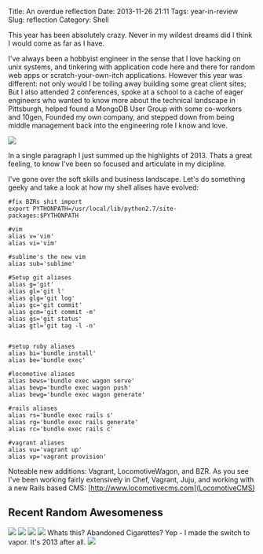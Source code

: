 Title: An overdue reflection
Date: 2013-11-26 21:11
Tags: year-in-review
Slug: reflection
Category: Shell

This year has been absolutely crazy. Never in my wildest dreams did I think I would come as far as I have.

I've always been a hobbyist engineer in the sense that I love hacking on unix systems, and tinkering with application code here and there for random web apps or scratch-your-own-itch applications. However this year was different: not only would I be toiling away building some great client sites; But I also attended 2 conferences, spoke at a school to a cache of eager engineers who wanted to know more about the technical landscape in Pittsburgh, helped found a MongoDB User Group with some co-workers and 10gen, Founded my own company, and stepped down from being middle management back into the engineering role I know and love.


![](/images/2013/Nov/IMG_0001.jpg)

In a single paragraph I just summed up the highlights of 2013.  Thats a great feeling, to know I've been so focused and articulate in my dicipline.

I've gone over the soft skills and business landscape. Let's do something geeky and take a look at how my shell alises have evolved:

    #fix BZRs shit import
    export PYTHONPATH=/usr/local/lib/python2.7/site-	packages:$PYTHONPATH

    #vim
    alias v='vim'
    alias vi='vim'

    #sublime's the new vim
    alias sub='sublime'

    #Setup git aliases
    alias g='git'
    alias gl='git l'
    alias glg='git log'
    alias gc='git commit'
    alias gcm='git commit -m'
    alias gs='git status'
    alias gtl='git tag -l -n'


    #setup ruby aliases
    alias bi='bundle install'
    alias be='bundle exec'

    #locomotive aliases
    alias bews='bundle exec wagon serve'
    alias bewp='bundle exec wagon push'
    alias bewg='bundle exec wagon generate'

    #rails aliases
    alias rs='bundle exec rails s'
    alias rg='bundle exec rails generate'
    alias rc='bundle exec rails c'

    #vagrant aliases
    alias vu='vagrant up'
    alias vp='vagrant provision'

Noteable new additions: Vagrant, LocomotiveWagon, and BZR. As you see I've been working fairly extensively in Chef, Vagrant, Juju, and working with a new Rails based CMS: [http://www.locomotivecms.com](LocomotiveCMS)

## Recent Random Awesomeness

![](/images/2013/Nov/IMG_0624_PNG.png)
![](/images/2013/Nov/IMG_0622_PNG.png)
![](/images/2013/Nov/IMG_0590_JPG.jpg)
![](/images/2013/Nov/IMG_0615.jpg)
Whats this? Abandoned Cigarettes? Yep - I made the switch to vapor. It's 2013 after all.
![](/images/2013/Nov/IMG_0672_JPG.jpg)

